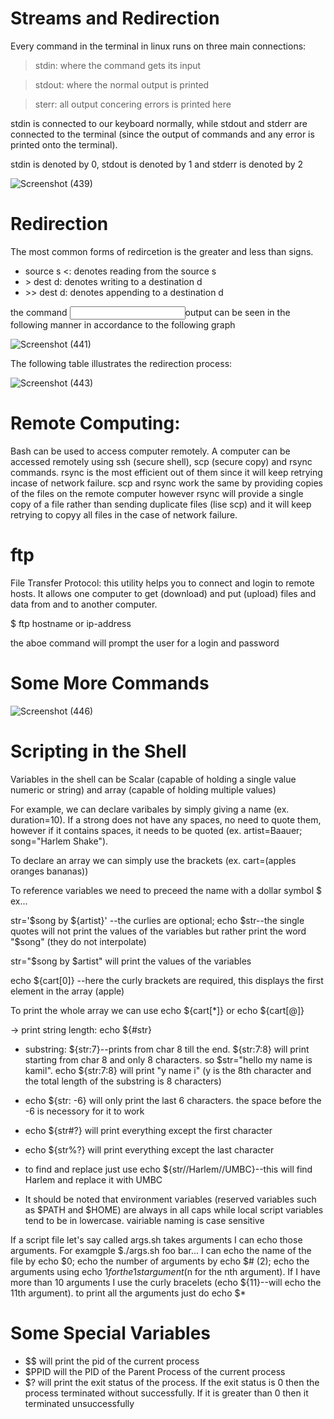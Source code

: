 # Streams and Redirection
Every command in the terminal in linux runs on three main connections: 

>stdin: where the command gets its input

>stdout: where the normal output is printed

>sterr: all output concering errors is printed here

stdin is connected to our keyboard normally, while stdout and stderr are connected to the terminal (since the output of commands and any error is printed onto the terminal).

stdin is denoted by 0, stdout is denoted by 1 and stderr is denoted by 2

![Screenshot (439)](https://user-images.githubusercontent.com/102430622/161391221-f8740172-51f7-4278-8468-dbf111bb2bdc.png)

# Redirection

The most common forms of redircetion is the greater and less than signs. 

- source s <: denotes reading from the source s
- \> dest d: denotes writing to a destination d
- \>> dest d: denotes appending to a destination d

the command <input comm>output can be seen in the following manner in accordance to the following graph

![Screenshot (441)](https://user-images.githubusercontent.com/102430622/161391342-75ee7e80-4dd3-4fac-837e-08e529fbbdd7.png)

The following table illustrates the redirection process:

![Screenshot (443)](https://user-images.githubusercontent.com/102430622/161391547-8cdc4abf-9e70-45b7-a677-2f6603f71680.png)

# Remote Computing:

Bash can be used to access computer remotely. A computer can be accessed remotely using ssh (secure shell), scp (secure copy) and rsync commands. rsync is the most efficient out of them since it will keep retrying incase of network failure. scp and rsync work the same by providing copies of the files on the remote computer however rsync will provide a single copy of a file rather than sending duplicate files (lise scp) and it will keep retrying to copyy all files in the case of network failure.

# ftp
File Transfer Protocol: this utility helps you to connect and login to remote hosts. It allows one computer to get (download) and put (upload) files and data from and to another computer. 

$ ftp hostname or ip-address

the aboe command will prompt the user for a login and password

# Some More Commands

![Screenshot (446)](https://user-images.githubusercontent.com/102430622/161391873-03016e5c-e759-4a1a-a78c-c6af9c37bb6e.png)

# Scripting in the Shell

Variables in the shell can be Scalar (capable of holding a single value numeric or string) and array (capable of holding multiple values)

For example, we can declare varibales by simply giving a name (ex. duration=10). If a strong does not have any spaces, no need to quote them, however if it contains spaces, it needs to be quoted (ex. artist=Baauer; song="Harlem Shake").

To declare an array we can simply use the brackets (ex. cart=(apples oranges bananas))

To reference variables we need to preceed the name with a dollar symbol $ ex...

str='$song by ${artist}' --the curlies are optional; echo $str--the single quotes will not print the values of the variables but rather print the word "$song" (they do not interpolate)

str="$song by $artist" will print the values of the variables

echo ${cart[0]} --here the curly brackets are required, this displays the first element in the array (apple)

To print the whole array we can use echo ${cart[\*]} or echo ${cart[@]}

-> print string length: echo ${#str}

- substring: ${str:7}--prints from char 8 till the end. ${str:7:8} will print starting from char 8 and only 8 characters. so $str="hello my name is kamil". echo ${str:7:8} will print "y name i" (y is the 8th character and the total length of the substring is 8 characters)

- echo ${str: -6} will only print the last 6 characters. the space before the -6 is necessory for it to work

- echo ${str#?} will print everything except the first character

- echo ${str%?} will print everything except the last character

- to find and replace just use echo ${str//Harlem//UMBC}--this will find Harlem and replace it with UMBC

- It should be noted that environment variables (reserved variables such as $PATH and $HOME) are always in all caps while local script variables tend to be in lowercase. vairiable naming is case sensitive

If a script file let's say called args.sh takes arguments I can echo those arguments. For examgple $./args.sh foo bar... I can echo the name of the file by echo $0; echo the number of arguments by echo $# (2); echo the arguments using echo $1 for the 1st argument ($n for the nth argument). If I have more than 10 arguments I use the curly bracelets (echo ${11}--will echo the 11th argument). to print all the arguments just do echo $*

# Some Special Variables

- $$ will print the pid of the current process 
- $PPID will the PID of the Parent Process of the current process
- $? will print the exit status of the process. If the exit status is 0 then the process terminated without successfully. If it is greater than 0 then it terminated unsuccessfully



